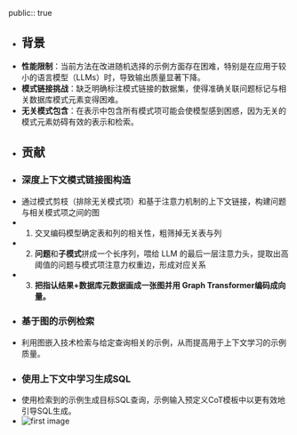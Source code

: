 public:: true

- ## 背景
- **性能限制**：当前方法在改进随机选择的示例方面存在困难，特别是在应用于较小的语言模型（LLMs）时，导致输出质量显著下降。
- **模式链接挑战**：缺乏明确标注模式链接的数据集，使得准确关联问题标记与相关数据库模式元素变得困难。
- **无关模式包含**：在表示中包含所有模式项可能会使模型感到困惑，因为无关的模式元素妨碍有效的表示和检索。
- ## 贡献
- ### 深度上下文模式链接图构造
- 通过模式剪枝（排除无关模式项）和基于注意力机制的上下文链接，构建问题与相关模式项之间的图
- 1. 交叉编码模型确定表和列的相关性，粗筛掉无关表与列
- 2. **问题**和**子模式**拼成一个长序列，喂给 LLM 的最后一层注意力头，提取出高阈值的问题与模式项注意力权重边，形成对应关系
- 3. **把指认结果+数据库元数据画成一张图并用 Graph Transformer编码成向量。**
- ### 基于图的示例检索
- 利用图嵌入技术检索与给定查询相关的示例，从而提高用于上下文学习的示例质量。
- ### 使用上下文中学习生成SQL
- 使用检索到的示例生成目标SQL查询，示例输入预定义CoT模板中以更有效地引导SQL生成。
- ![first image](https://chatdoc-arxiv.oss-us-west-1.aliyuncs.com/images/arxiv/2505.19956/first_image.jpeg?AWSAccessKeyId=LTAI5t6b2G8eTtEBczAMwjhc&Signature=4TtPNBwDQbFpT60uZEKIJfvK8RQ%3D&Expires=9223372038607927296)